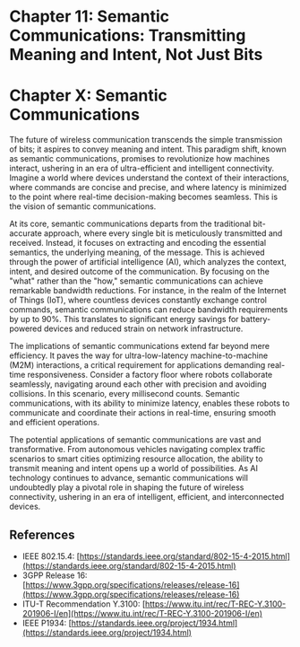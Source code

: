 # Chapter 11: Semantic Communications: Transmitting Meaning and Intent, Not Just Bits

# Chapter X: Semantic Communications

The future of wireless communication transcends the simple transmission of bits; it aspires to convey meaning and intent. This paradigm shift, known as semantic communications, promises to revolutionize how machines interact, ushering in an era of ultra-efficient and intelligent connectivity. Imagine a world where devices understand the context of their interactions, where commands are concise and precise, and where latency is minimized to the point where real-time decision-making becomes seamless. This is the vision of semantic communications.

At its core, semantic communications departs from the traditional bit-accurate approach, where every single bit is meticulously transmitted and received. Instead, it focuses on extracting and encoding the essential semantics, the underlying meaning, of the message. This is achieved through the power of artificial intelligence (AI), which analyzes the context, intent, and desired outcome of the communication. By focusing on the "what" rather than the "how," semantic communications can achieve remarkable bandwidth reductions. For instance, in the realm of the Internet of Things (IoT), where countless devices constantly exchange control commands, semantic communications can reduce bandwidth requirements by up to 90%. This translates to significant energy savings for battery-powered devices and reduced strain on network infrastructure.

The implications of semantic communications extend far beyond mere efficiency. It paves the way for ultra-low-latency machine-to-machine (M2M) interactions, a critical requirement for applications demanding real-time responsiveness. Consider a factory floor where robots collaborate seamlessly, navigating around each other with precision and avoiding collisions. In this scenario, every millisecond counts. Semantic communications, with its ability to minimize latency, enables these robots to communicate and coordinate their actions in real-time, ensuring smooth and efficient operations.

The potential applications of semantic communications are vast and transformative. From autonomous vehicles navigating complex traffic scenarios to smart cities optimizing resource allocation, the ability to transmit meaning and intent opens up a world of possibilities. As AI technology continues to advance, semantic communications will undoubtedly play a pivotal role in shaping the future of wireless connectivity, ushering in an era of intelligent, efficient, and interconnected devices.

## References

*   IEEE 802.15.4: [https://standards.ieee.org/standard/802-15-4-2015.html](https://standards.ieee.org/standard/802-15-4-2015.html)
*   3GPP Release 16: [https://www.3gpp.org/specifications/releases/release-16](https://www.3gpp.org/specifications/releases/release-16)
*   ITU-T Recommendation Y.3100: [https://www.itu.int/rec/T-REC-Y.3100-201906-I/en](https://www.itu.int/rec/T-REC-Y.3100-201906-I/en)
*   IEEE P1934: [https://standards.ieee.org/project/1934.html](https://standards.ieee.org/project/1934.html)